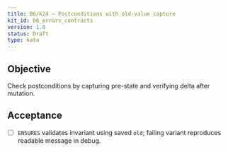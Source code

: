```yaml
---
title: B6/k24 — Postconditions with old-value capture
kit_id: b6_errors_contracts
version: 1.0
status: Draft
type: kata
---
```

## Objective
Check postconditions by capturing pre-state and verifying delta after mutation.
## Acceptance
- [ ] `ENSURES` validates invariant using saved `old`; failing variant reproduces readable message in debug.

